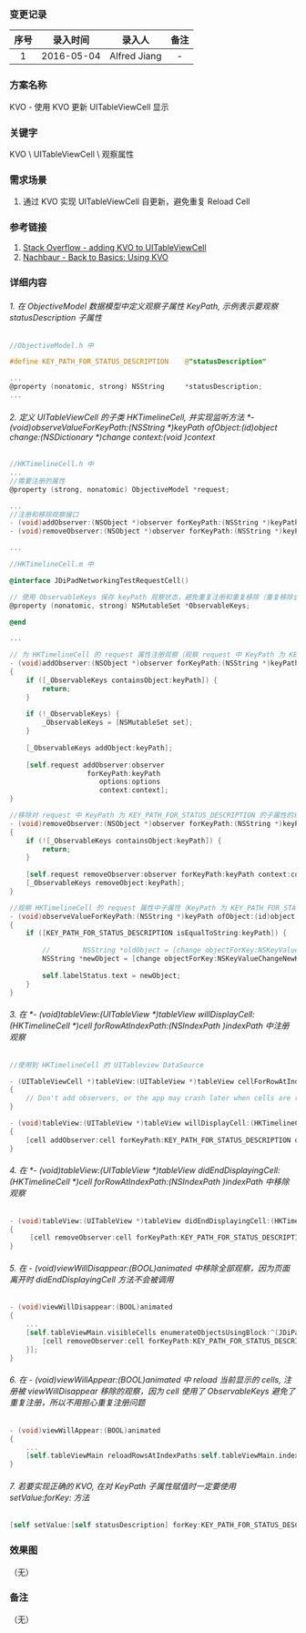 ### 变更记录

| 序号 | 录入时间 | 录入人 | 备注 |
|:--------:|:--------:|:--------:|:--------:|
| 1 | 2016-05-04 | Alfred Jiang | - |

### 方案名称

KVO - 使用 KVO 更新 UITableViewCell 显示

### 关键字

KVO \ UITableViewCell \ 观察属性

### 需求场景

1. 通过 KVO 实现 UITableViewCell 自更新，避免重复 Reload Cell

### 参考链接

1. [Stack Overflow - adding KVO to UITableViewCell](http://stackoverflow.com/questions/7656323/adding-kvo-to-uitableviewcell)
2. [Nachbaur - Back to Basics: Using KVO](https://nachbaur.com/2011/07/29/back-to-basics-using-kvo/)

### 详细内容

###### 1. 在 *ObjectiveModel* 数据模型中定义观察子属性 *KeyPath*, 示例表示要观察 *statusDescription* 子属性
```objectivec
//ObjectiveModel.h 中

#define KEY_PATH_FOR_STATUS_DESCRIPTION    @"statusDescription"

...
@property (nonatomic, strong) NSString     *statusDescription;
...
```

###### 2. 定义 *UITableViewCell* 的子类 *HKTimelineCell*, 并实现监听方法 *- (void)observeValueForKeyPath:(NSString *)keyPath ofObject:(id)object change:(NSDictionary *)change context:(void *)context*
```objectivec
//HKTimelineCell.h 中
...
//需要注册的属性
@property (strong, nonatomic) ObjectiveModel *request;

...
//注册和移除观察接口
- (void)addObserver:(NSObject *)observer forKeyPath:(NSString *)keyPath options:(NSKeyValueObservingOptions)options context:(void *)context;
- (void)removeObserver:(NSObject *)observer forKeyPath:(NSString *)keyPath context:(void *)context;

...

//HKTimelineCell.m 中

@interface JDiPadNetworkingTestRequestCell()

// 使用 ObservableKeys 保存 keyPath 观察状态，避免重复注册和重复移除（重复移除会导致 crash）
@property (nonatomic, strong) NSMutableSet *ObservableKeys;

@end

...

// 为 HKTimelineCell 的 request 属性注册观察（观察 request 中 KeyPath 为 KEY_PATH_FOR_STATUS_DESCRIPTION 的子属性）, 此处的 request 为 ObjectiveModel 类型对象注册观察
- (void)addObserver:(NSObject *)observer forKeyPath:(NSString *)keyPath options:(NSKeyValueObservingOptions)options context:(void *)context
{
    if ([_ObservableKeys containsObject:keyPath]) {
        return;
    }
    
    if (!_ObservableKeys) {
        _ObservableKeys = [NSMutableSet set];
    }
    
    [_ObservableKeys addObject:keyPath];
    
    [self.request addObserver:observer
                   forKeyPath:keyPath
                      options:options
                      context:context];
}

//移除对 request 中 KeyPath 为 KEY_PATH_FOR_STATUS_DESCRIPTION 的子属性的观察
- (void)removeObserver:(NSObject *)observer forKeyPath:(NSString *)keyPath context:(nullable void *)context
{
    if (![_ObservableKeys containsObject:keyPath]) {
        return;
    }
    
    [self.request removeObserver:observer forKeyPath:keyPath context:context];
    [_ObservableKeys removeObject:keyPath];
}

//观察 HKTimelineCell 的 request 属性中子属性（KeyPath 为 KEY_PATH_FOR_STATUS_DESCRIPTION）值的变化并更新 labelStatus 显示，此处的 request 为 ObjectiveModel 类型对象
- (void)observeValueForKeyPath:(NSString *)keyPath ofObject:(id)object change:(NSDictionary *)change context:(void *)context
{
    if ([KEY_PATH_FOR_STATUS_DESCRIPTION isEqualToString:keyPath]) {
        
        //        NSString *oldObject = [change objectForKey:NSKeyValueChangeOldKey];
        NSString *newObject = [change objectForKey:NSKeyValueChangeNewKey];
        
        self.labelStatus.text = newObject;
    }
}

```

###### 3. 在 *- (void)tableView:(UITableView *)tableView willDisplayCell:(HKTimelineCell *)cell forRowAtIndexPath:(NSIndexPath *)indexPath* 中注册观察
```objectivec
//使用到 HKTimelineCell 的 UITableview DataSource

- (UITableViewCell *)tableView:(UITableView *)tableView cellForRowAtIndexPath:(NSIndexPath *)indexPath
{
    // Don't add observers, or the app may crash later when cells are recycled
}

- (void)tableView:(UITableView *)tableView willDisplayCell:(HKTimelineCell *)cell forRowAtIndexPath:(NSIndexPath *)indexPath
{
    [cell addObserver:cell forKeyPath:KEY_PATH_FOR_STATUS_DESCRIPTION options:(NSKeyValueObservingOptionOld | NSKeyValueObservingOptionNew) context:(void *)cell];
}
```

###### 4. 在 *- (void)tableView:(UITableView *)tableView didEndDisplayingCell:(HKTimelineCell *)cell forRowAtIndexPath:(NSIndexPath *)indexPath* 中移除观察
```objectivec
- (void)tableView:(UITableView *)tableView didEndDisplayingCell:(HKTimelineCell *)cell forRowAtIndexPath:(NSIndexPath *)indexPath
{
     [cell removeObserver:cell forKeyPath:KEY_PATH_FOR_STATUS_DESCRIPTION context:(void *)cell];
}
```

###### 5. 在 *- (void)viewWillDisappear:(BOOL)animated* 中移除全部观察，因为页面离开时 *didEndDisplayingCell* 方法不会被调用
```objectivec
- (void)viewWillDisappear:(BOOL)animated
{
    ...
    [self.tableViewMain.visibleCells enumerateObjectsUsingBlock:^(JDiPadNetworkingTestRequestCell *cell, NSUInteger idx, BOOL * _Nonnull stop) {
        [cell removeObserver:cell forKeyPath:KEY_PATH_FOR_STATUS_DESCRIPTION context:(void *)cell];
    }];
}
```

###### 6. 在 *- (void)viewWillAppear:(BOOL)animated* 中 *reload* 当前显示的 *cells*, 注册被 *viewWillDisappear* 移除的观察，因为 *cell* 使用了 *ObservableKeys* 避免了重复注册，所以不用担心重复注册问题
```objectivec
- (void)viewWillAppear:(BOOL)animated
{
    ...
    [self.tableViewMain reloadRowsAtIndexPaths:self.tableViewMain.indexPathsForVisibleRows withRowAnimation:UITableViewRowAnimationNone];
}
```

###### 7. 若要实现正确的 KVO, 在对 *KeyPath* 子属性赋值时一定要使用 *setValue:forKey:* 方法
```objectivec
[self setValue:[self statusDescription] forKey:KEY_PATH_FOR_STATUS_DESCRIPTION];
```

### 效果图
（无）

### 备注
（无）